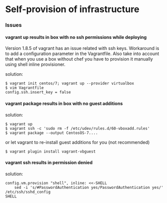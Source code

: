 # Self-provision of infrastructure

### Issues

#### vagrant up results in box with no ssh permissions while deploying

Version 1.8.5 of vagrant has an issue related with ssh keys. Workaround is to add a configuration parameter in the Vagrantfile. Also take into account that when you use a box without chef you have to provision it manually using shell inline provisioner.

solution:
```
$ vagrant init centos/7; vagrant up --provider virtualbox
$ vim Vagrantfile
config.ssh.insert_key = false
```

#### vagrant package results in box with no guest additions

solution:
```
$ vagrant up
$ vagrant ssh -c 'sudo rm -f /etc/udev/rules.d/60-vboxadd.rules'
$ vagrant package --output CentosOS-7....
```

or let vagrant to re-install guest additions for you (not recommended)

```
$ vagrant plugin install vagrant-vbguest
```

#### vagrant ssh results in permission denied

solution:
```
config.vm.provision "shell", inline: <<-SHELL
    sed -i 's/#PasswordAuthentication yes/PasswordAuthentication yes/' /etc/ssh/sshd_config
SHELL
```
